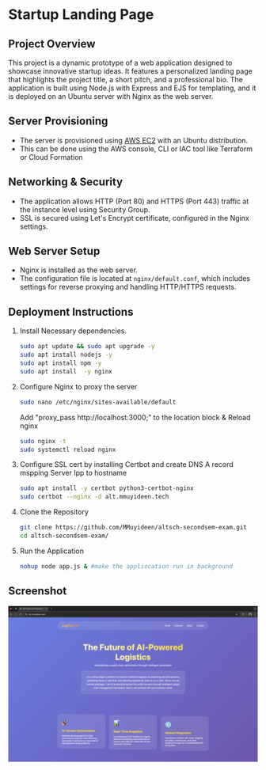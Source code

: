 # Startup Landing Page

## Project Overview
This project is a dynamic prototype of a web application designed to showcase innovative startup ideas. It features a personalized landing page that highlights the project title, a short pitch, and a professional bio. The application is built using Node.js with Express and EJS for templating, and it is deployed on an Ubuntu server with Nginx as the web server.


## Server Provisioning
- The server is provisioned using [AWS EC2](https://aws.amazon.com/ec2/) with an Ubuntu distribution.
- This can be done using the AWS console, CLI or IAC tool like Terraform or Cloud Formation

## Networking & Security
- The application allows HTTP (Port 80) and HTTPS (Port 443) traffic at the instance level using Security Group.
- SSL is secured using Let's Encrypt certificate, configured in the Nginx settings.


## Web Server Setup
- Nginx is installed as the web server.
- The configuration file is located at `nginx/default.conf`, which includes settings for reverse proxying and handling HTTP/HTTPS requests.


## Deployment Instructions
1. Install Necessary dependencies.
   ```bash
   sudo apt update && sudo apt upgrade -y
   sudo apt install nodejs -y
   sudo apt install npm -y
   sudo apt install  -y nginx
   ```
2. Configure Nginx to proxy the server
   ```bash
   sudo nano /etc/nginx/sites-available/default 
   ```
   Add "proxy_pass http://localhost:3000;" to the location block &
   Reload nginx 
   ```bash
   sudo nginx -t
   sudo systemctl reload nginx
   ```
3. Configure SSL cert by installing Certbot and create DNS A record mspping Server Ipp to hostname
   ```bash
   sudo apt install -y certbot python3-certbot-nginx 
   sudo certbot --nginx -d alt.mmuyideen.tech
   ```

4. Clone the Repository
   ```bash
   git clone https://github.com/MMuyideen/altsch-secondsem-exam.git
   cd altsch-secondsem-exam/ 
   ```

5. Run the Application
   ```bash
   nohup node app.js & #make the appliocation run in background
   ```

## Screenshot
![Rendered Page Screenshot](screenshot.png) 